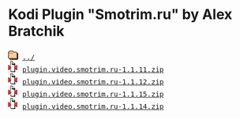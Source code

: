 # Kodi Plugin "Smotrim.ru" by Alex Bratchik
<pre>
<img src="../../icons/folder.gif" alt="[DIR]" > <a href="../">../</a> 
<img src="../../icons/compressed.gif" alt="[ZIP]" > <a href="plugin.video.smotrim.ru-1.1.11.zip">plugin.video.smotrim.ru-1.1.11.zip</a> 
<img src="../../icons/compressed.gif" alt="[ZIP]" > <a href="plugin.video.smotrim.ru-1.1.12.zip">plugin.video.smotrim.ru-1.1.12.zip</a> 
<img src="../../icons/compressed.gif" alt="[ZIP]" > <a href="plugin.video.smotrim.ru-1.1.15.zip">plugin.video.smotrim.ru-1.1.15.zip</a> 
<img src="../../icons/compressed.gif" alt="[ZIP]" > <a href="plugin.video.smotrim.ru-1.1.14.zip">plugin.video.smotrim.ru-1.1.14.zip</a> 
</pre>
